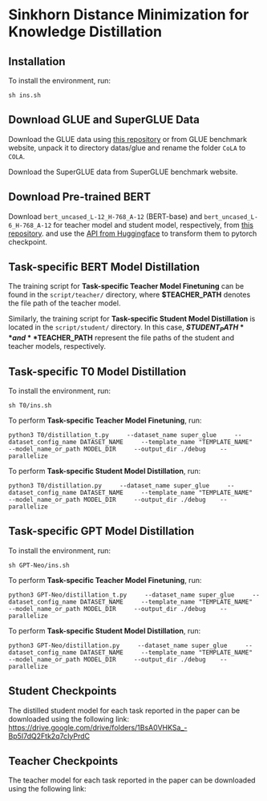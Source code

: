 # Sinkhorn Distance Minimization for Knowledge Distillation
## Installation
To install the environment, run:

`sh ins.sh`

## Download GLUE and SuperGLUE Data
Download the GLUE data using [this repository](https://github.com/nyu-mll/GLUE-baselines) or from GLUE benchmark website, unpack it to directory datas/glue and rename the folder `CoLA` to `COLA`.

Download the SuperGLUE data from SuperGLUE benchmark website.

## Download Pre-trained BERT
Download `bert_uncased_L-12_H-768_A-12` (BERT-base) and `bert_uncased_L-6_H-768_A-12` for teacher model and student model, respectively, from [this repository](https://github.com/google-research/bert). and use the [API from Huggingface](https://github.com/huggingface/transformers/blob/main/src/transformers/models/bert/convert_bert_original_tf_checkpoint_to_pytorch.py) to transform them to pytorch checkpoint.

## Task-specific BERT Model Distillation
The training script for **Task-specific Teacher Model Finetuning** can be found in the `script/teacher/` directory, where **$TEACHER_PATH** denotes the file path of the teacher model.

Similarly, the training script for **Task-specific Student Model Distillation** is located in the `script/student/` directory. In this case, **$STUDENT_PATH** and **$TEACHER_PATH** represent the file paths of the student and teacher models, respectively.

## Task-specific T0 Model Distillation
To install the environment, run:

`sh T0/ins.sh`

To perform **Task-specific Teacher Model Finetuning**, run:

`python3 T0/distillation_t.py     --dataset_name super_glue     --dataset_config_name DATASET_NAME     --template_name "TEMPLATE_NAME"     --model_name_or_path MODEL_DIR     --output_dir ./debug    --parallelize `

To perform **Task-specific Student Model Distillation**, run:

`python3 T0/distillation.py     --dataset_name super_glue     --dataset_config_name DATASET_NAME     --template_name "TEMPLATE_NAME"     --model_name_or_path MODEL_DIR     --output_dir ./debug    --parallelize `

## Task-specific GPT Model Distillation
To install the environment, run:

`sh GPT-Neo/ins.sh`

To perform **Task-specific Teacher Model Finetuning**, run:

`python3 GPT-Neo/distillation_t.py     --dataset_name super_glue     --dataset_config_name DATASET_NAME     --template_name "TEMPLATE_NAME"     --model_name_or_path MODEL_DIR     --output_dir ./debug    --parallelize `

To perform **Task-specific Student Model Distillation**, run:

`python3 GPT-Neo/distillation.py     --dataset_name super_glue     --dataset_config_name DATASET_NAME     --template_name "TEMPLATE_NAME"     --model_name_or_path MODEL_DIR     --output_dir ./debug    --parallelize `

## Student Checkpoints
The distilled student model for each task reported in the paper can be downloaded using the following link:
https://drive.google.com/drive/folders/1BsA0VHKSa_-Bp5I7dQ2Ftk2q7cIyPrdC

## Teacher Checkpoints
The teacher model for each task reported in the paper can be downloaded using the following link:

